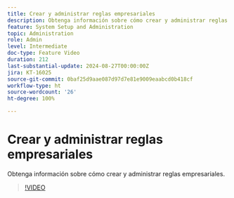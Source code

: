 ```yaml
---
title: Crear y administrar reglas empresariales
description: Obtenga información sobre cómo crear y administrar reglas empresariales.
feature: System Setup and Administration
topic: Administration
role: Admin
level: Intermediate
doc-type: Feature Video
duration: 212
last-substantial-update: 2024-08-27T00:00:00Z
jira: KT-16025
source-git-commit: 0baf25d9aae087d97d7e81e9009eaabcd0b418cf
workflow-type: ht
source-wordcount: '26'
ht-degree: 100%

---
```



# Crear y administrar reglas empresariales

Obtenga información sobre cómo crear y administrar reglas empresariales.

>[!VIDEO](https://video.tv.adobe.com/v/3433105/?quality=12&learn=on)
